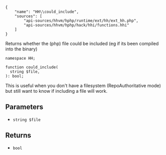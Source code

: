 ``` yamlmeta
{
    "name": "HH\\could_include",
    "sources": [
        "api-sources/hhvm/hphp/runtime/ext/hh/ext_hh.php",
        "api-sources/hhvm/hphp/hack/hhi/functions.hhi"
    ]
}
```




Returns whether the (php) file could be included (eg if its been compiled
into the binary)




``` Hack
namespace HH;

function could_include(
  string $file,
): bool;
```




This is useful when you don't have a filesystem
(RepoAuthoritative mode) but still want to know if including a file will
work.




## Parameters




+ ` string $file `




## Returns




* ` bool `
<!-- HHAPIDOC -->
